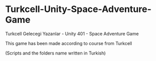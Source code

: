 # Turkcell-Unity-Space-Adventure-Game
Turkcell Gelecegi Yazanlar - Unity 401 - Space Adventure Game

This game has been made according to course from Turkcell

(Scripts and the folders name written in Turkish)
